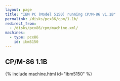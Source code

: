 ```yaml
---
layout: page
title: "IBM PC (Model 5150) running CP/M-86 v1.1B"
permalink: /disks/pcx86/cpm/1.1b/
redirect_from:
  - /disks/pcx86/cpm/machine.xml/
machines:
  - type: pcx86
    id: ibm5150
---
```


CP/M-86 1.1B
---

{% include machine.html id="ibm5150" %}
